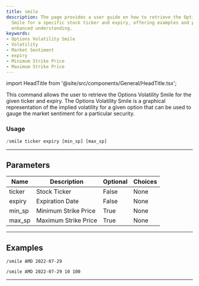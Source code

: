 ```yaml
---
title: smile
description: The page provides a user guide on how to retrieve the Options Volatility
  Smile for a specific stock ticker and expiry, offering examples and parameters for
  enhanced understanding.
keywords:
- Options Volatility Smile
- Volatility
- Market Sentiment
- expiry
- Minimum Strike Price
- Maximum Strike Price
---
```


import HeadTitle from '@site/src/components/General/HeadTitle.tsx';

<HeadTitle title="options: smile - Telegram Reference | OpenBB Bot Docs" />

This command allows the user to retrieve the Options Volatility Smile for the given ticker and expiry. The Options Volatility Smile is a graphical representation of the implied volatility for a given option that can be used to gauge the market sentiment for a particular security.

### Usage

```python wordwrap
/smile ticker expiry [min_sp] [max_sp]
```

---

## Parameters

| Name | Description | Optional | Choices |
| ---- | ----------- | -------- | ------- |
| ticker | Stock Ticker | False | None |
| expiry | Expiration Date | False | None |
| min_sp | Minimum Strike Price | True | None |
| max_sp | Maximum Strike Price | True | None |


---

## Examples

```
/smile AMD 2022-07-29
```
```
/smile AMD 2022-07-29 10 100
```
---

